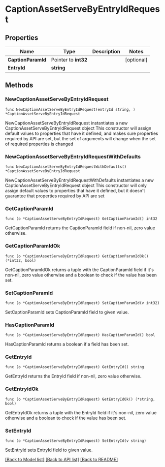 # CaptionAssetServeByEntryIdRequest

## Properties

Name | Type | Description | Notes
------------ | ------------- | ------------- | -------------
**CaptionParamId** | Pointer to **int32** |  | [optional] 
**EntryId** | **string** |  | 

## Methods

### NewCaptionAssetServeByEntryIdRequest

`func NewCaptionAssetServeByEntryIdRequest(entryId string, ) *CaptionAssetServeByEntryIdRequest`

NewCaptionAssetServeByEntryIdRequest instantiates a new CaptionAssetServeByEntryIdRequest object
This constructor will assign default values to properties that have it defined,
and makes sure properties required by API are set, but the set of arguments
will change when the set of required properties is changed

### NewCaptionAssetServeByEntryIdRequestWithDefaults

`func NewCaptionAssetServeByEntryIdRequestWithDefaults() *CaptionAssetServeByEntryIdRequest`

NewCaptionAssetServeByEntryIdRequestWithDefaults instantiates a new CaptionAssetServeByEntryIdRequest object
This constructor will only assign default values to properties that have it defined,
but it doesn't guarantee that properties required by API are set

### GetCaptionParamId

`func (o *CaptionAssetServeByEntryIdRequest) GetCaptionParamId() int32`

GetCaptionParamId returns the CaptionParamId field if non-nil, zero value otherwise.

### GetCaptionParamIdOk

`func (o *CaptionAssetServeByEntryIdRequest) GetCaptionParamIdOk() (*int32, bool)`

GetCaptionParamIdOk returns a tuple with the CaptionParamId field if it's non-nil, zero value otherwise
and a boolean to check if the value has been set.

### SetCaptionParamId

`func (o *CaptionAssetServeByEntryIdRequest) SetCaptionParamId(v int32)`

SetCaptionParamId sets CaptionParamId field to given value.

### HasCaptionParamId

`func (o *CaptionAssetServeByEntryIdRequest) HasCaptionParamId() bool`

HasCaptionParamId returns a boolean if a field has been set.

### GetEntryId

`func (o *CaptionAssetServeByEntryIdRequest) GetEntryId() string`

GetEntryId returns the EntryId field if non-nil, zero value otherwise.

### GetEntryIdOk

`func (o *CaptionAssetServeByEntryIdRequest) GetEntryIdOk() (*string, bool)`

GetEntryIdOk returns a tuple with the EntryId field if it's non-nil, zero value otherwise
and a boolean to check if the value has been set.

### SetEntryId

`func (o *CaptionAssetServeByEntryIdRequest) SetEntryId(v string)`

SetEntryId sets EntryId field to given value.



[[Back to Model list]](../README.md#documentation-for-models) [[Back to API list]](../README.md#documentation-for-api-endpoints) [[Back to README]](../README.md)


